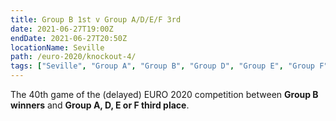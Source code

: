```yaml
---
title: Group B 1st v Group A/D/E/F 3rd
date: 2021-06-27T19:00Z
endDate: 2021-06-27T20:50Z
locationName: Seville
path: /euro-2020/knockout-4/
tags: ["Seville", "Group A", "Group B", "Group D", "Group E", "Group F", "Knockout", "Group of 16", "EURO 2020"]
---
```


The 40th game of the (delayed) EURO 2020 competition between **Group B winners** and **Group A, D, E or F third place**.